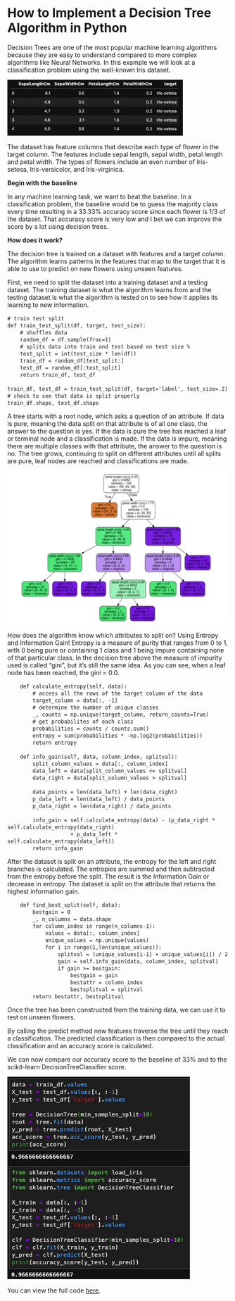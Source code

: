 # How to Implement a Decision Tree Algorithm in Python

Decision Trees are one of the most popular machine learning algorithms because they are easy to understand compared to more complex algorithms like Neural Networks.  In this example we will look at a classification problem using the well-known Iris dataset.  

![Iris Dataset Head](/IrisDatasetHead.png)

The dataset has feature columns that describe each type of flower in the target column.  The features include sepal length, sepal width, petal length and petal width.  The types of flowers include an even number of Iris-setosa, Iris-versicolor, and Iris-virginica.  

**Begin with the baseline**

In any machine learning task, we want to beat the baseline.  In a classification problem, the baseline would be to guess the majority class every time resulting in a 33.33% accuracy score since each flower is 1/3 of the dataset.  That accuracy score is very low and I bet we can improve the score by a lot using decision trees.  

**How does it work?**

The decision tree is trained on a dataset with features and a target column.  The algorithm learns patterns in the features that map to the target that it is able to use to predict on new flowers using unseen features.  

First, we need to split the dataset into a training dataset and a testing dataset.  The training dataset is what the algorithm learns from and the testing dataset is what the algorithm is tested on to see how it applies its learning to new information.  

```
# train test split
def train_test_split(df, target, test_size):
    # shuffles data
    random_df = df.sample(frac=1)
    # splits data into train and test based on test size %
    test_split = int(test_size * len(df))
    train_df = random_df[test_split:]
    test_df = random_df[:test_split]
    return train_df, test_df
    
train_df, test_df = train_test_split(df, target='label', test_size=.2)
# check to see that data is split properly
train_df.shape, test_df.shape
```

A tree starts with a root node, which asks a question of an attribute.  If data is pure, meaning the data split on that attribute is of all one class, the answer to the question is yes.  If the data is pure the tree has reached a leaf or terminal node and a classification is made.  If the data is impure, meaning there are multiple classes with that attribute, the answer to the question is no.  The tree grows, continuing to split on different attributes until all splits are pure, leaf nodes are reached and classifications are made.  

![Decision Tree Sklearn](/DecisionTree.png)

How does the algorithm know which attributes to split on?  Using Entropy and Information Gain!  Entropy is a measure of purity that ranges from 0 to 1, with 0 being pure or containing 1 class and 1 being impure containing none of that particular class.  In the decision tree above the measure of impurity used is called “gini”, but it’s still the same idea.  As you can see, when a leaf node has been reached, the gini = 0.0.  

```
    def calculate_entropy(self, data):
        # access all the rows of the target column of the data
        target_column = data[:, -1]
        # determine the number of unique classes
        _, counts = np.unique(target_column, return_counts=True)
        # get probabilites of each class
        probabilities = counts / counts.sum()
        entropy = sum(probabilities * -np.log2(probabilities))
        return entropy

    def info_gain(self, data, column_index, splitval):
        split_column_values = data[:, column_index]
        data_left = data[split_column_values <= splitval]
        data_right = data[split_column_values > splitval]

        data_points = len(data_left) + len(data_right)
        p_data_left = len(data_left) / data_points
        p_data_right = len(data_right) / data_points

        info_gain = self.calculate_entropy(data) - (p_data_right * self.calculate_entropy(data_right) 
                    + p_data_left *  self.calculate_entropy(data_left))
        return info_gain
```

After the dataset is split on an attribute, the entropy for the left and right branches is calculated.  The entropies are summed and then subtracted from the entropy before the split.  The result is the Information Gain or decrease in entropy. The dataset is split on the attribute that returns the highest information gain.    

```
    def find_best_split(self, data):
        bestgain = 0
        _, n_columns = data.shape
        for column_index in range(n_columns-1):
            values = data[:, column_index]
            unique_values = np.unique(values)
            for i in range(1,len(unique_values)):
                splitval = (unique_values[i-1] + unique_values[i]) / 2
                gain = self.info_gain(data, column_index, splitval)
                if gain >= bestgain:
                    bestgain = gain
                    bestattr = column_index
                    bestsplitval = splitval
        return bestattr, bestsplitval
```

Once the tree has been constructed from the training data, we can use it to test on unseen flowers.  

By calling the predict method new features traverse the tree until they reach a classification.  The predicted classification is then compared to the actual classification and an accuracy score is calculated.  

We can now compare our accuracy score to the baseline of 33% and to the scikit-learn DecisionTreeClassifier score.  

![Comparison to Sklearn](/ComparisonSklearn.png)

You can view the full code [here](https://github.com/jbell1991/DecisionTree/blob/master/DecisionTree.ipynb).  
